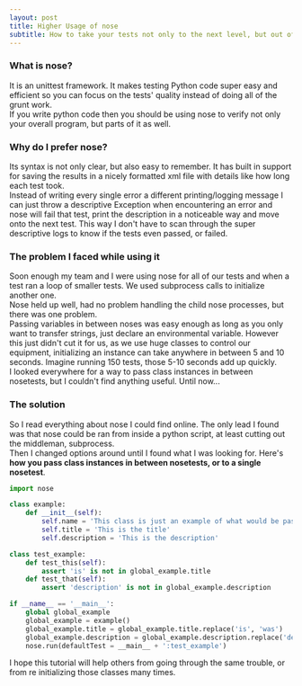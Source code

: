 ```yaml
---
layout: post
title: Higher Usage of nose
subtitle: How to take your tests not only to the next level, but out of this world
---
```

### What is nose?
It is an unittest framework. It makes testing Python code super easy and efficient so you can focus on the tests' quality instead of doing all of the grunt work.  
If you write python code then you should be using nose to verify not only your overall program, but parts of it as well.  

### Why do I prefer nose?
Its syntax is not only clear, but also easy to remember. It has built in support for saving the results in a nicely formatted xml file with details like how long each test took.  
Instead of writing every single error a different printing/logging message I can just throw a descriptive Exception when encountering an error and nose will fail that test, print the description in a noticeable way and move onto the next test. This way I don't have to scan through the super descriptive logs to know if the tests even passed, or failed.  

### The problem I faced while using it
Soon enough my team and I were using nose for all of our tests and when a test ran a loop of smaller tests. We used subprocess calls to initialize another one.  
Nose held up well, had no problem handling the child nose processes, but there was one problem.  
Passing variables in between noses was easy enough as long as you only want to transfer strings, just declare an environmental variable. However this just didn't cut it for us, as we use huge classes to control our equipment, initializing an instance can take anywhere in between 5 and 10 seconds. Imagine running 150 tests, those 5-10 seconds add up quickly.  
I looked everywhere for a way to pass class instances in between nosetests, but I couldn't find anything useful. Until now...  

### The solution
So I read everything about nose I could find online. The only lead I found was that nose could be ran from inside a python script, at least cutting out the middleman, subprocess.  
Then I changed options around until I found what I was looking for. Here's **how you pass class instances in between nosetests, or to a single nosetest**.  

```Python
import nose

class example:
	def __init__(self):
		self.name = 'This class is just an example of what would be passed to a nosetest'
		self.title = 'This is the title'
		self.description = 'This is the description'

class test_example:
	def test_this(self):
		assert 'is' is not in global_example.title
	def test_that(self):
		assert 'description' is not in global_example.description

if __name__ == '__main__':
	global global_example
	global_example = example()
	global_example.title = global_example.title.replace('is', 'was')
	global_example.description = global_example.description.replace('description', 'desc.')
	nose.run(defaultTest = __main__ + ':test_example')
```

I hope this tutorial will help others from going through the same trouble, or from re initializing those classes many times.  
